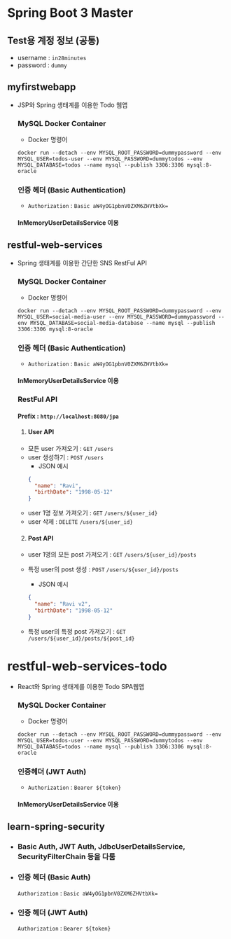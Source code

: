 # Spring Boot 3 Master

## Test용 계정 정보 (공통)

- username : `in28minutes`
- password : `dummy`

## myfirstwebapp

- JSP와 Spring 생태계를 이용한 Todo 웹앱
  ### MySQL Docker Container
  - Docker 명령어
  ```
  docker run --detach --env MYSQL_ROOT_PASSWORD=dummypassword --env MYSQL_USER=todos-user --env MYSQL_PASSWORD=dummytodos --env MYSQL_DATABASE=todos --name mysql --publish 3306:3306 mysql:8-oracle
  ```
  ### 인증 헤더 (Basic Authentication)
  - `Authorization` : `Basic aW4yOG1pbnV0ZXM6ZHVtbXk=`
  #### InMemoryUserDetailsService 이용

## restful-web-services

- Spring 생태계를 이용한 간단한 SNS RestFul API

  ### MySQL Docker Container

  - Docker 명령어

  ```
  docker run --detach --env MYSQL_ROOT_PASSWORD=dummypassword --env MYSQL_USER=social-media-user --env MYSQL_PASSWORD=dummypassword --env MYSQL_DATABASE=social-media-database --name mysql --publish 3306:3306 mysql:8-oracle
  ```

  ### 인증 헤더 (Basic Authentication)

  - `Authorization` : `Basic aW4yOG1pbnV0ZXM6ZHVtbXk=`

  #### InMemoryUserDetailsService 이용

  ### RestFul API

  #### Prefix : `http://localhost:8080/jpa`

  1. #### User API

  - 모든 user 가져오기 : `GET` `/users`
  - user 생성하기 : `POST` `/users`
    - JSON 예시
    ```json
    {
      "name": "Ravi",
      "birthDate": "1998-05-12"
    }
    ```
  - user 1명 정보 가져오기 : `GET` `/users/${user_id}`
  - user 삭제 : `DELETE` `/users/${user_id}`

  2. #### Post API

  - user 1명의 모든 post 가져오기 : `GET` `/users/${user_id}/posts`
  - 특정 user의 post 생성 : `POST` `/users/${user_id}/posts`

    - JSON 예시

    ```json
    {
      "name": "Ravi v2",
      "birthDate": "1998-05-12"
    }
    ```

  - 특정 user의 특정 post 가져오기 : `GET` `/users/${user_id}/posts/${post_id}`

# restful-web-services-todo

- React와 Spring 생태계를 이용한 Todo SPA웹앱
  ### MySQL Docker Container
  - Docker 명령어
  ```
  docker run --detach --env MYSQL_ROOT_PASSWORD=dummypassword --env MYSQL_USER=todos-user --env MYSQL_PASSWORD=dummytodos --env MYSQL_DATABASE=todos --name mysql --publish 3306:3306 mysql:8-oracle
  ```
  ### 인증헤더 (JWT Auth)
  - `Authorization` : `Bearer ${token}`
  #### InMemoryUserDetailsService 이용

## learn-spring-security

- ### Basic Auth, JWT Auth, JdbcUserDetailsService, SecurityFilterChain 등을 다룸
- ### 인증 헤더 (Basic Auth)
  `Authorization` : `Basic aW4yOG1pbnV0ZXM6ZHVtbXk=`
- ### 인증 헤더 (JWT Auth)
  `Authorization` : `Bearer ${token}`
